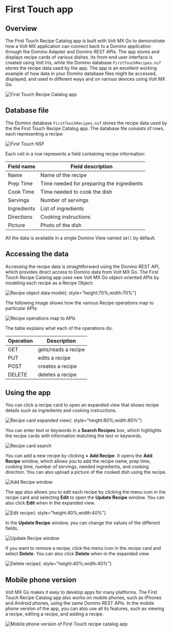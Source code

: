 # First Touch app

## Overview

The First Touch Recipe Catalog app is built with Volt MX Go to demonstrate how a Volt MX application can connect back to a Domino application through the Domino Adapter and Domino REST APIs. The app stores and displays recipe cards of various dishes. Its front-end user interface is created using Volt Iris, while the Domino database `FirstTouchRecipes.nsf` stores the recipe data used by the app. The app is an excellent working example of how data in your Domino database files might be accessed, displayed, and used in different ways and on various devices using Volt MX Go.

![First Touch Recipe Catalog app](../assets/images/ftrecipeapp.png)

## Database file

The Domino database `FirstTouchRecipes.nsf` stores the recipe data used by the the First Touch Recipe Catalog app. The database file consists of rows, each representing a recipe:

![First Touch NSF](../assets/images/recipensf.png)

Each cell in a row represents a field containing recipe information:

|Field name|Field description|
|----|----|
|Name|Name of the recipe|
|Prep Time|Time needed for preparing the ingredients|
|Cook Time|Time needed to cook the dish|
|Servings|Number of servings|
|Ingredients|List of ingredients|
|Directions|Cooking instructions|
|Picture|Photo of the dish|

All the data is available in a single Domino View named `$All` by default.

## Accessing the data

Accessing the recipe data is straightforward using the Domino REST API, which provides direct access to Domino data from Volt MX Go. The First Touch Recipe Catalog app uses new Volt MX Go object-oriented APIs by modeling each recipe as a Recipe Object:

![Recipe object data model](../assets/images/recipedatamodel.png){: style="height:70%;width:70%"}

The following image shows how the various Recipe operations map to particular APIs:

![Recipe operations map to APIs](../assets/images/recipemapping.png)

The table explains what each of the operations do:

|Operation|Description|
|----|----|
|GET|gets/reads a recipe|
|PUT|edits a recipe|
|POST|creates a recipe|
|DELETE|deletes a recipe|

## Using the app

You can click a recipe card to open an expanded view that shows recipe details such as ingredients and cooking instructions.

![Recipe card expanded view](../assets/images/recipecardexpanded.png){: style="height:80%;width:80%"}

You can enter text or keywords in a **Search Recipes** box, which highlights the recipe cards with information matching the text or keywords.

![Recipe card search](../assets/images/recipesearch.png)

You can add a new recipe by clicking **+ Add Recipe**. It opens the **Add Recipe** window, which allows you to add the recipe name, prep time, cooking time, number of servings, needed ingredients, and cooking direction. You can also upload a picture of the cooked dish using the recipe.

![Add Recipe window](../assets/images/addrecipe.png)

The app also allows you to edit each recipe by clicking the menu icon in the recipe card and selecting **Edit** to open the **Update Recipe** window. You can also click **Edit** when in the expanded view.

![Edit recipe](../assets/images/editrecipe.png){: style="height:40%;width:40%"}

In the **Update Recipe** window, you can change the values of the different fields.

![Update Recipe window](../assets/images/updaterecipe.png)

If you want to remove a recipe, click the menu icon in the recipe card and select **Delete**. You can also click **Delete** when in the expanded view.

![Delete recipe](../assets/images/deleterecipe.png){: style="height:40%;width:40%"}

## Mobile phone version

Volt MX Go makes it easy to develop apps for many platforms. The First Touch Recipe Catalog app also works on mobile phones, such as iPhones and Android phones, using the same Domino REST APIs. In the mobile phone version of the app, you can also use all its features, such as viewing a recipe, editing a recipe, and adding a recipe.

![Mobile phone version of First Touch recipe catalog app](../assets/images/mobilerecipe1.png)
